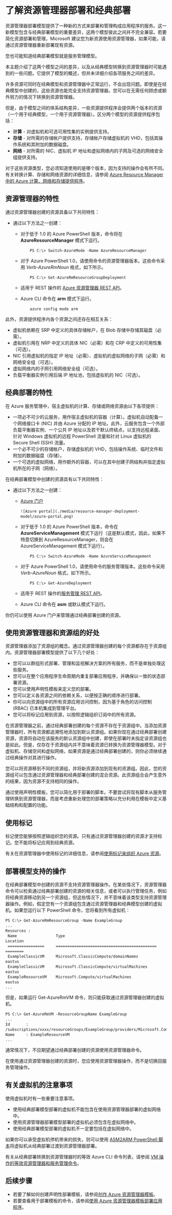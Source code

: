 <properties
   pageTitle="了解资源管理器与经典部署模型之间的差异"
   description="介绍资源管理器部署模型与经典（或服务管理）部署模型之间的差异。"
   services="azure-resource-manager"
   documentationCenter="na"
   authors="tfitzmac"
   manager="wpickett"
   editor=""/>

<tags
   ms.service="azure-resource-manager"
   ms.date="01/22/2016"
   wacn.date="04/25/2016"/>

# 了解资源管理器部署和经典部署

资源管理器部署模型提供了一种新的方式来部署和管理构成应用程序的服务。这一新模型包含与经典部署模型的重要差异，这两个模型彼此之间并不完全兼容。若要简化资源部署和管理，Microsoft 建议您为新资源使用资源管理器，如果可能，请通过资源管理器重新部署现有资源。

您也可能知道经典部署模型就是服务管理模型。

本主题介绍了这两个模型之间的差异，以及从经典模型转换到资源管理器时可能遇到的一些问题。它提供了模型的概述，但并未详细介绍各项服务之间的差异。

许多资源可同时在经典模型和资源管理器中正常运行，不会出现问题。即使是在经典模型中创建的，这些资源也能完全支持资源管理器。您可以在无需任何顾虑或额外努力的情况下转换到资源管理器。

但是，由于模型之间的体系结构差异，一些资源提供程序会提供两个版本的资源（一个用于经典模型，一个用于资源管理器）。区分两个模型的资源提供程序包括：

- **计算** - 对虚拟机和可选可用性集的实例提供支持。
- **存储** - 对所需的存储帐户提供支持，存储帐户存储虚拟机的 VHD，包括其操作系统和其附加的数据磁盘。
- **网络** - 对所需的 NIC、虚拟机 IP 地址和虚拟网络内的子网及可选的网络安全组提供支持。

对于这些资源类型，您必须知道使用的是哪个版本，因为支持的操作会有所不同。有关转换计算、存储和网络资源的详细信息，请参阅 [Azure Resource Manager 中的 Azure 计算、网络和存储提供程序](/documentation/articles/virtual-machines-azurerm-versus-azuresm)。

## 资源管理器的特性

通过资源管理器创建的资源具备以下共同特性：

- 通过以下方法之一创建：
  - 对于低于 1.0 的 Azure PowerShell 版本，命令将在 **AzureResourceManager** 模式下运行。

            PS C:\> Switch-AzureMode -Name AzureResourceManager

  - 对于 Azure PowerShell 1.0，请使用命令的资源管理器版本。这些命令采用 *Verb-AzureRmNoun* 格式，如下所示。

            PS C:\> Get-AzureRmResourceGroupDeployment

  - 适用于 REST 操作的 [Azure 资源管理器 REST API](https://msdn.microsoft.com/zh-cn/library/azure/dn790568.aspx)。
  - Azure CLI 命令在 **arm** 模式下运行。

            azure config mode arm

此外，资源提供程序内各个资源之间还存在相互关系：

- 虚拟机依赖在 SRP 中定义的具体存储帐户，在 Blob 存储中存储其磁盘（必需）。
- 虚拟机引用在 NRP 中定义的具体 NIC（必需）和在 CRP 中定义的可用性集（可选）。
- NIC 引用虚拟机的指定 IP 地址（必需）、虚拟机的虚拟网络的子网（必需）和网络安全组（可选）。
- 虚拟网络内的子网引用网络安全组（可选）。
- 负载平衡器实例引用后端 IP 地址池，包括虚拟机的 NIC（可选）。

## 经典部署的特性

在 Azure 服务管理中，宿主虚拟机的计算、存储或网络资源由以下各项提供：

- 一项必不可少的云服务，用作宿主虚拟机的容器（计算）。虚拟机自动配备一个网络接口卡 (NIC) 并由 Azure 分配的 IP 地址。此外，云服务包含一个外部负载平衡器实例、一个公共 IP 地址以及若干默认终结点，以支持远程桌面、针对 Windows 虚拟机的远程 PowerShell 流量和针对 Linux 虚拟机的 Secure Shell (SSH) 流量。
- 一个必不可少的存储帐户，存储虚拟机的 VHD，包括操作系统、临时文件和附加的数据磁盘（存储）。
- 一个可选的虚拟网络，用作额外的容器，可以在其中创建子网结构并指定虚拟机所在的子网（网络）。

在经典部署模型中创建的资源具有以下共同特性：

- 通过以下方法之一创建：

  - [Azure 门户](https://manage.windowsazure.cn)

        ![Azure portal](./media/resource-manager-deployment-model/azure-portal.png)



  - 对于低于 1.0 的 Azure PowerShell 版本，命令在 **AzureServiceManagement** 模式下运行（这是默认模式，因此，如果不特意切换到 AzureResourceManager，则会在 AzureServiceManagement 模式下运行）。

            PS C:\> Switch-AzureMode -Name AzureServiceManagement

  - 对于 Azure PowerShell 1.0，请使用命令的服务管理版本。这些命令采用 *Verb-AzureNoun* 格式，如下所示。

            PS C:\> Get-AzureDeployment

  - 适用于 REST 操作的[服务管理 REST API](https://msdn.microsoft.com/zh-cn/library/azure/ee460799.aspx)。
  - Azure CLI 命令在 **asm** 或默认模式下运行。

你仍可以使用 Azure 门户来管理通过经典部署创建的资源。

## 使用资源管理器和资源组的好处

资源管理器添加了资源组的概念。通过资源管理器创建的每个资源都存在于资源组内。资源管理器部署模型提供了以下几个好处：

- 您可以以群组形式部署、管理和监视解决方案的所有服务，而不是单独处理这些服务。
- 您可以在整个应用程序生命周期内重复部署应用程序，并确保以一致的状态部署资源。
- 您可以使用声明性模板来定义您的部署。
- 您可以定义各资源之间的依赖关系，以便按正确的顺序进行部署。
- 你可以向资源组中的所有资源应用访问控制，因为基于角色的访问控制 (RBAC) 已本机集成到管理平台。
- 您可以将标记应用到资源，以按照逻辑组织订阅中的所有资源。


在资源管理器之前，通过经典部署创建的每个资源不存在于资源组中。当添加资源管理器时，所有资源都追溯性地添加到默认资源组。如果你现在通过经典部署创建资源，资源将自动在该服务的默认资源组中创建，即使在部署时未指定该资源组也是如此。但是，仅存在于资源组内并不意味着资源已转换为资源管理器模型。对于虚拟机、存储空间和虚拟网络，如果资源是通过经典部署创建的，则你必须继续通过经典操作对其进行操作。

您可以将资源移到不同的资源组，并将新资源添加到现有的资源组。因此，您的资源组可以包含通过资源管理器和经典部署创建的混合资源。此资源组合会产生意外的结果，因为资源不支持相同的操作。

通过使用声明性模板，您可以简化用于部署的脚本。不要尝试将现有脚本从服务管理转换到资源管理器，而是考虑重新处理您的部署策略以充分利用在模板中定义基础结构和配置的功能。

## 使用标记

标记使您能够按照逻辑组织您的资源。只有通过资源管理器创建的资源才支持标记。您不能将标记应用到经典资源。

有关在资源管理器中使用标记的详细信息，请参阅[使用标记来组织 Azure 资源](/documentation/articles/resource-group-using-tags)。

## 部署模型支持的操作

在经典部署模型中创建的资源不支持资源管理器操作。在某些情况下，资源管理器命令可以检索通过经典部署创建的资源的相关信息，或者可以执行管理任务，例如将经典资源移动到另一个资源组，但这些情况下，并不意味着该类型支持资源管理器操作。例如，假定您有一个资源组包含通过资源管理器和经典模型创建的虚拟机。如果您运行以下 PowerShell 命令，您将看到所有虚拟机：

    PS C:\> Get-AzureRmResourceGroup -Name ExampleGroup
    ...
    Resources :
     Name                 Type                                          Location
     ================     ============================================  ========
     ExampleClassicVM     Microsoft.ClassicCompute/domainNames          eastus
     ExampleClassicVM     Microsoft.ClassicCompute/virtualMachines      eastus
     ExampleResourceVM    Microsoft.Compute/virtualMachines             eastus
    ...

但是，如果运行 Get-AzureRmVM 命令，则只能获取通过资源管理器创建的虚拟机。

    PS C:\> Get-AzureRmVM -ResourceGroupName ExampleGroup
    ...
    Id       : /subscriptions/xxxx/resourceGroups/ExampleGroup/providers/Microsoft.Compute/virtualMachines/ExampleResourceVM
    Name     : ExampleResourceVM
    ...

通常情况下，不应期望通过经典部署创建的资源使用资源管理器命令。

在使用通过资源管理器创建的资源时，您应使用资源管理器操作，而不是切换回服务管理操作。

## 有关虚拟机的注意事项

使用虚拟机时有一些重要注意事项。

- 使用经典部署模型部署的虚拟机不能包含在使用资源管理器部署的虚拟网络中。
- 使用资源管理器部署模型部署的虚拟机必须包含在虚拟网络中。
- 使用经典部署模型部署的虚拟机不一定要包括在虚拟网络中。

如果你可以承受虚拟机停机带来的损失，则可以使用 [ASM2ARM PowerShell 脚本](https://github.com/fullscale180/asm2arm)将虚拟机从经典部署过渡到资源管理器部署。

有关从经典部署转换到资源管理器时的等效 Azure CLI 命令列表，请参阅 [VM 操作的等效资源管理器和服务管理命令](/documentation/articles/xplat-cli-azure-manage-vm-asm-arm)。

## 后续步骤

- 若要了解如何创建声明性部署模板，请参阅[创作 Azure 资源管理器模板](/documentation/articles/resource-group-authoring-templates)。
- 若要查看用于部署模板的命令，请参阅[使用 Azure 资源管理器模板部署应用程序](/documentation/articles/resource-group-template-deploy)。

<!---HONumber=Mooncake_0418_2016-->